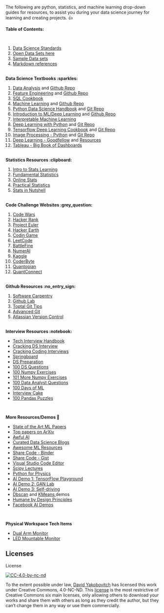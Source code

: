 The following are python, statistics, and machine learning drop-down guides for resources, to assist you during your data science journey for learning and creating projects.  :thumbsup:

<strong>Table of Contents:</strong>

<br />

<ol>
<li><a href="https://github.com/davidyakobovitch/data_science_standards">Data Science Standards</a></li>
<li><a href="https://github.com/davidyakobovitch/python_data_science_resources/blob/master/open_data_sets.md">Open Data Sets here</a></li>
<li><a href="https://github.com/davidyakobovitch/sample_data_sets">Sample Data sets</a></li>
<li><a href="https://github.com/davidyakobovitch/python_data_science_resources/blob/master/markdown_reference.md">Markdown references</a></li>
</ol>

<br>
<strong>Data Science Textbooks :sparkles:</strong>
<ol>
<li><a href="https://amzn.to/2kXTyKT">Data Analysis</a> and <a href="https://github.com/wesm/pydata-book">Github Repo</a></li>
<li><a href="https://amzn.to/2sJaol0">Feature Engineering</a> and <a href="https://github.com/divyasusarla/features">Github Repo</a></li>
<li><a href="https://amzn.to/2SKUpyj">SQL Cookbook</a></li>
<li><a href="https://amzn.to/2sK5Pa5">Machine Learning</a> and <a href="https://github.com/ageron/handson-ml">Github Repo</a></li>
<li><a href="https://amzn.to/2LD3vsw">Python Data Science Handbook</a> and <a href="https://github.com/jakevdp/PythonDataScienceHandbook">Git Repo</a></li>
<li><a href="https://amzn.to/2kYxIGZ">Introduction to ML/Deep Learning</a> and <a href="https://github.com/rasbt/python-machine-learning-book-2nd-edition">Github Repo</a></li>
<li><a href="https://christophm.github.io/interpretable-ml-book/">Interpretable Machine Learning</a></li>
<li><a href="https://amzn.to/2l3rd65">Deep Learning with Python</a> and <a href="https://github.com/fchollet/deep-learning-with-python-notebooks">Git Repo</a></li>
<li><a href="https://amzn.to/2sKHRvf">Tensorflow Deep Learning Cookbook</a> and <a href="https://github.com/agulli/tensorflowCookbook">Git Repo</a></li>
<li><a href="https://amzn.to/2xY516n">Image Processing - Python</a> and <a href="https://github.com/mbeyeler/opencv-machine-learning">Git Repo</a></li>
<li><a href="https://amzn.to/2MRpU6D">Deep Learning - Goodfellow</a> and <a href="http://www.deeplearningbook.org/exercises.html">Resources</a></li>
<li><a href="https://amzn.to/2x0XgZG">Tableau - Big Book of Dashboards</a></li>
</ol>

<br>
<strong>Statistics Resources :clipboard:</strong>
<ol>
<li><a href="http://www-bcf.usc.edu/~gareth/ISL/">Intro to Stats Learning</a></li>
<li><a href="https://sites.google.com/site/fundamentalstatistics/chapter1">Fundamental Statistics</a></li>
<li><a href="http://onlinestatbook.com/2/">Online Stats</a></li>
<li><a href="https://www.amazon.com/Practical-Statistics-Data-Scientists-Essential/dp/1491952962/ref=sr_1_4?ie=UTF8&qid=1521666554&sr=8-4&keywords=statistics">Practical Statistics</a></li>
<li><a href="https://www.amazon.com/Statistics-Nutshell-Desktop-Quick-Reference/dp/1449316824/ref=sr_1_2?ie=UTF8&qid=1521666535&sr=8-2&keywords=stats+nutshell">Stats in Nutshell</a></li>
</ol>

<br>
<strong>Code Challenge Websites :grey_question:</strong>
<ol>  
<li><a href="https://www.codewars.com/">Code Wars</a></li>
<li><a href="https://www.hackerrank.com/">Hacker Rank</a></li>
<li><a href="https://projecteuler.net/">Project Euler</a></li>
<li><a href="https://www.hackerearth.com/">Hacker Earth</a></li>
<li><a href="https://www.codingame.com/start">Codin Game</a></li>
<li><a href="https://leetcode.com/">LeetCode</a></li>
<li><a href="https://www.battlefin.com/">BattleFine</a></li>
<li><a href="https://numer.ai/">NumerAI</a></li>
<li><a href="https://www.kaggle.com/">Kaggle</a></li>
<li><a href="https://www.coderbyte.com/">CoderByte</a></li>
<li><a href="https://www.quantopian.com/">Quantopian</a></li>
<li><a href="https://www.quantconnect.com/">QuantConnect</a></li>
</ol>

<br>
<strong>Github Resources :no_entry_sign:</strong>
<ol>  
<li><a href="http://swcarpentry.github.io/git-novice/">Software Carpentry</a></li>
<li><a href="https://lab.github.com/">Github Lab</a></li>
<li><a href="https://www.toptal.com/git/tips-and-practices">Toptal Git Tips</a></li>
<li><a href="https://www.toptal.com/git/the-advanced-git-guide">Advanced Git</a></li>
<li><a href="https://www.atlassian.com/git/tutorials/what-is-version-control">Atlassian Version Control</a></li>
</ol>

<br>
<strong>Interview Resources :notebook:</strong>
<ul>
<li><a href="https://github.com/yangshun/tech-interview-handbook">Tech Interview Handbook</a></li>
<li><a href="https://github.com/hopelessoptimism/cracking-the-data-science-interview">Cracking DS Interview</a></li>
<li><a href="https://www.amazon.com/Cracking-Coding-Interview-Programming-Questions/dp/0984782850">Cracking Coding Interviews</a></li>
<li><a href="https://www.springboard.com/blog/data-science-interviews-lessons/">Springboard</a></li>
<li><a href="http://www.acheronanalytics.com/acheron-blog/how-to-prepare-for-a-data-science-interview">DS Preparation</a></li>
<li><a href="https://www.dezyre.com/article/100-data-science-interview-questions-and-answers-general-for-2018/184">100 DS Questions</a></li>
<li><a href="https://github.com/rougier/numpy-100">100 Numpy Exercises</a></li>
<li><a href="https://www.machinelearningplus.com/python/101-numpy-exercises-python/">101 More Numpy Exercises</a></li>
<li><a href="https://www.dezyre.com/article/data-analyst-interview-questions-to-prepare-for-in-2018/324">100 Data Analyst Questions</a></li>
<li><a href="https://github.com/Avik-Jain/100-Days-Of-ML-Code">100 Days of ML</a></li>
<li><a href="https://www.interviewcake.com/">Interview Cake</a></li>
<li><a href="https://github.com/ajcr/100-pandas-puzzles">100 Pandas Puzzles</a></li>
</ul>

<br>

<strong>More Resources/Demos :thought_balloon:</strong>
<ul>
<li><a href="https://paperswithcode.com/sota">State of the Art ML Papers</a></li>
  <li><a href="http://arxiv-sanity.com/top">Top papers on ArXiv</a></li>
<li><a href="https://github.com/daviddao/awful-ai">Awful AI</a></li>
<li><a href="https://github.com/rushter/data-science-blogs">Curated Data Science Blogs</a></li>
<li><a href="https://github.com/josephmisiti/awesome-machine-learning">Awesome ML Resources</a></li>
<li><a href="https://mybinder.org/">Share Code - Binder</a></li>
<li><a href="https://gist.github.com/">Share Code - Gist</a></li>
<li><a href="https://code.visualstudio.com/">Visual Studio Code Editor</a></li>
<li><a href="http://www.scipy-lectures.org/">Scipy Lectures</a></li>
<li><a href="http://physics.bu.edu/~pankajm/MLnotebooks.html">Python for Physics</a></li>
<li><a href="https://playground.tensorflow.org">AI Demo 1: TensorFlow Playground</a></li>
<li><a href="https://poloclub.github.io/ganlab/">AI Demo 2: GAN Lab</a></li>
<li><a href="https://selfdrivingcars.mit.edu/deeptraffic/">AI Demo 3: Self-driving</a></li>
<li><a href="https://www.naftaliharris.com/blog/visualizing-dbscan-clustering/">Dbscan</a> and <a href="https://www.naftaliharris.com/blog/visualizing-k-means-clustering/">KMeans </a> demos</li>
<li><a href="https://humanebydesign.com/"> Humane by Design Principles</a></li>
<li><a href="https://www.wired.com/story/facebook-oculus-codec-avatars-vr/">Facebook AI Demos</a></li>
</ul>
<br>

<strong>Physical Workspace Tech Items</strong>
<ul>
<li><a href="https://amzn.to/2O7AWom">Dual Arm Monitor</a></li>
<li><a href="https://amzn.to/2LNN0ym">LED Mountable Monitor</a></li>
</ul>

## Licenses
License

[![CC-4.0-by-nc-nd](https://licensebuttons.net/l/by-nc-nd/3.0/88x31.png)](https://creativecommons.org/licenses/by-nc-nd/4.0/)

To the extent possible under law, [David Yakobovitch](http://davidyakobovitch.com/) has licensed this work under Creative Commons, 4.0-NC-ND.  This [license](https://creativecommons.org/licenses/by-nc-nd/4.0/) is the most restrictive of Creative Commons six main licenses, only allowing others to download your works and share them with others as long as they credit the author, but they can’t change them in any way or use them commercially.
